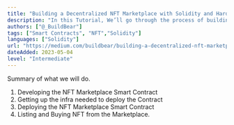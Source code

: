 ```yaml
---
title: "Building a Decentralized NFT Marketplace with Solidity and Hardhat: A Step-by-Step Tutorial"
description: "In this Tutorial, We’ll go through the process of building the smart contracts that hold the business logic for our NFT marketplace."
authors: ["@_BuildBear"]
tags: ["Smart Contracts", "NFT","Solidity"]
languages: ["Solidity"]
url: "https://medium.com/buildbear/building-a-decentralized-nft-marketplace-with-solidity-and-hardhat-a-step-by-step-tutorial-cef7af808b93"
dateAdded: 2023-05-04
level: "Intermediate"
---
```



Summary of what we will do.

1. Developing the NFT Marketplace Smart Contract
2. Getting up the infra needed to deploy the Contract
3. Deploying the NFT Marketplace Smart Contract
4. Listing and Buying NFT from the Marketplace.  
